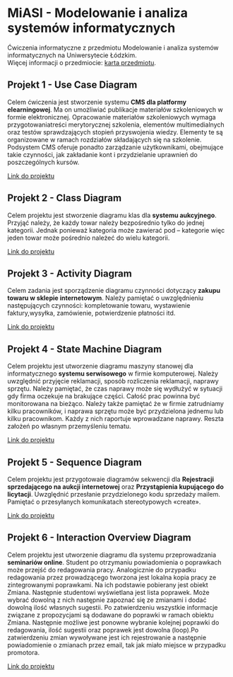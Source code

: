 # MiASI - Modelowanie i analiza systemów informatycznych

Ćwiczenia informatyczne z przedmiotu Modelowanie i analiza systemów informatycznych na Uniwersytecie Łódzkim.<br />
Więcej informacji o przedmiocie: [karta przedmiotu](https://usosweb.uni.lodz.pl/kontroler.php?_action=katalog2/przedmioty/pokazPrzedmiot&prz_kod=1100-MA0UII).

## Projekt 1 - Use Case Diagram 
Celem ćwiczenia jest stworzenie systemu **CMS dla platformy elearningowej**. Ma on umożliwiać publikacje materiałów szkoleniowych w formie elektronicznej. Opracowanie materiałów szkoleniowych wymaga przygotowaniatreści merytorycznej szkolenia, elementów multimedialnych oraz testów sprawdzających stopień przyswojenia wiedzy. Elementy te są organizowane w ramach rozdziałów składających się na szkolenie. Podsystem CMS oferuje ponadto zarządzanie użytkownikami, obejmujące takie czynności, jak zakładanie kont i przydzielanie uprawnień do poszczególnych kursów.

[Link do projektu](./P-1_DPU_30_10/DPU_2.pdf)

##  Projekt 2 - Class Diagram
Celem projektu jest stworzenie diagramu klas dla **systemu aukcyjnego**. Przyjąć należy, że każdy towar należy bezpośrednio tylko do jednej kategorii. Jednak ponieważ kategoria może zawierać pod – kategorie więc jeden towar może pośrednio należeć do wielu kategorii. 

[Link do projektu](./P-2_ClassDiagram_13_11/)

## Projekt 3 - Activity Diagram
Celem zadania jest sporządzenie diagramu czynności dotyczący **zakupu towaru w sklepie internetowym**. Należy pamiętać o uwzględnieniu następujących czynności: kompletowanie towaru, wystawienie faktury,wysyłka, zamówienie, potwierdzenie płatności itd.

[Link do projektu](./P-3_ActiveDiagram_27_11/)

## Projekt 4 - State Machine Diagram
Celem projektu jest utworzenie diagramu maszyny stanowej dla informatycznego **systemu serwisowego** w firmie komputerowej. Należy uwzględnić przyjęcie reklamacji, sposób rozliczenia reklamacji, naprawy sprzętu. Należy pamiętać, że czas naprawy może się wydłużyć w sytuacji gdy firma oczekuje na brakujące części. Całość  prac powinna być monitorowana na bieżąco. Należy także pamiętać że w firmie zatrudniamy kilku pracowników, i naprawa sprzętu może być przydzielona jednemu lub kilku pracownikom. Każdy z nich raportuje wprowadzane naprawy.  Reszta założeń po własnym przemyśleniu tematu.

[Link do projektu](./P-4_StateMachine_11._12/)

## Projekt 5 - Sequence Diagram
Celem projektu jest przygotowaie diagramów sekwencji dla **Rejestracji sprzedającego na aukcji internetowej** oraz **Przystąpienia kupującego do licytacji**. Uwzględnić przesłanie przydzielonego kodu sprzedaży mailem. Pamiętać o przesyłanych komunikatach stereotypowych «create».

[Link do projektu](./P-5_SequenceDiagram_08.01/)

## Projekt 6 - Interaction Overview Diagram
Celem projektu jest utworzenie diagramu dla systemu przeprowadzania **seminariów online**. Student po otrzymaniu powiadomienia o poprawkach może przejść do redagowania pracy. Analogicznie do przypadku redagowania przez prowadzącego tworzona jest lokalna kopia pracy ze zintegrowanymi poprawkami. Na ich podstawie pobierany jest obiekt Zmiana. Następnie studentowi wyświetlana jest lista poprawek. Może wybrać dowolną z nich następnie zapoznać się ze zmianami i dodać dowolną ilość własnych sugestii. Po zatwierdzeniu wszystkie informacje związane z propozycjami są dodawane do poprawki w ramach obiektu Zmiana. Następnie możliwe jest ponowne wybranie kolejnej poprawki do redagowania, ilość sugestii oraz poprawek jest dowolna (loop).Po zatwierdzeniu zmian wywoływane jest ich rejestrowanie a następnie powiadomienie o zmianach przez email, tak jak miało miejsce w przypadku promotora.

[Link do projektu](./P-6%20InteractionDiagram_29.01/)